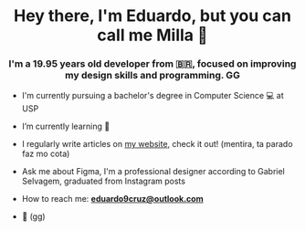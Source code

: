 <h1 align="center">Hey there, I'm Eduardo, but you can call me Milla 🐶</h1>
<h3 align="center">I'm a 19.95 years old developer from 🇧🇷, focused on improving my design skills and programming. GG</h3>

- I'm currently pursuing a bachelor's degree in Computer Science 💻 at USP

- I’m currently learning 🐍

- I regularly write articles on [my website](https://doge-dev.vercel.app/), check it out! (mentira, ta parado faz mo cota)

- Ask me about Figma, I'm a professional designer according to Gabriel Selvagem, graduated from Instagram posts

- How to reach me: **eduardo9cruz@outlook.com**

- 🦄 (gg)
